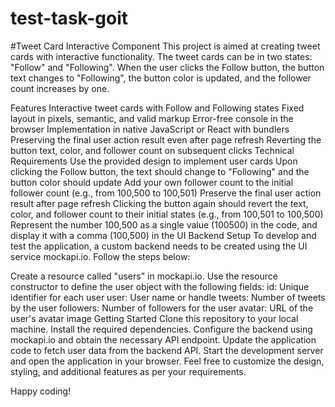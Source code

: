 # test-task-goit
#Tweet Card Interactive Component
This project is aimed at creating tweet cards with interactive functionality. The tweet cards can be in two states: "Follow" and "Following". When the user clicks the Follow button, the button text changes to "Following", the button color is updated, and the follower count increases by one.

Features
Interactive tweet cards with Follow and Following states
Fixed layout in pixels, semantic, and valid markup
Error-free console in the browser
Implementation in native JavaScript or React with bundlers
Preserving the final user action result even after page refresh
Reverting the button text, color, and follower count on subsequent clicks
Technical Requirements
Use the provided design to implement user cards
Upon clicking the Follow button, the text should change to "Following" and the button color should update
Add your own follower count to the initial follower count (e.g., from 100,500 to 100,501)
Preserve the final user action result after page refresh
Clicking the button again should revert the text, color, and follower count to their initial states (e.g., from 100,501 to 100,500)
Represent the number 100,500 as a single value (100500) in the code, and display it with a comma (100,500) in the UI
Backend Setup
To develop and test the application, a custom backend needs to be created using the UI service mockapi.io. Follow the steps below:

Create a resource called "users" in mockapi.io.
Use the resource constructor to define the user object with the following fields:
id: Unique identifier for each user
user: User name or handle
tweets: Number of tweets by the user
followers: Number of followers for the user
avatar: URL of the user's avatar image
Getting Started
Clone this repository to your local machine.
Install the required dependencies.
Configure the backend using mockapi.io and obtain the necessary API endpoint.
Update the application code to fetch user data from the backend API.
Start the development server and open the application in your browser.
Feel free to customize the design, styling, and additional features as per your requirements.

Happy coding!
